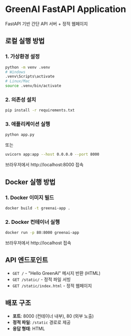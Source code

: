 # GreenAI FastAPI Application

FastAPI 기반 간단 API 서버 + 정적 웹페이지

## 로컬 실행 방법

### 1. 가상환경 설정
```bash
python -m venv .venv
# Windows
.venv\Scripts\activate
# Linux/Mac
source .venv/bin/activate
```

### 2. 의존성 설치
```bash
pip install -r requirements.txt
```

### 3. 애플리케이션 실행
```bash
python app.py
```

또는

```bash
uvicorn app:app --host 0.0.0.0 --port 8000
```

브라우저에서 http://localhost:8000 접속

## Docker 실행 방법

### 1. Docker 이미지 빌드
```bash
docker build -t greenai-app .
```

### 2. Docker 컨테이너 실행
```bash
docker run -p 80:8000 greenai-app
```

브라우저에서 http://localhost 접속

## API 엔드포인트

- `GET /` - "Hello GreenAI" 메시지 반환 (HTML)
- `GET /static/` - 정적 파일 서빙
- `GET /static/index.html` - 정적 웹페이지

## 배포 구조

- **포트**: 8000 (컨테이너 내부), 80 (외부 노출)
- **정적 파일**: `/static` 경로로 제공
- **응답 형태**: HTML
